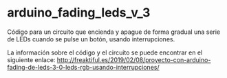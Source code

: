 # arduino_fading_leds_v_3
Código para un circuito que encienda y apague de forma gradual una serie de LEDs cuando se pulse un botón, usando interrupciones.

La información sobre el código y el circuito se puede encontrar en el siguiente enlace:
http://freaktiful.es/2019/02/08/proyecto-con-arduino-fading-de-leds-3-0-leds-rgb-usando-interrupciones/
